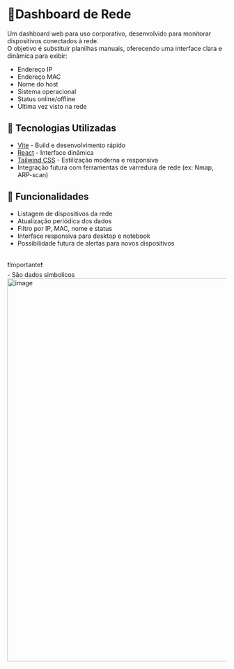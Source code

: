 # 🛜Dashboard de Rede

Um dashboard web para uso corporativo, desenvolvido para monitorar dispositivos conectados à rede.  
O objetivo é substituir planilhas manuais, oferecendo uma interface clara e dinâmica para exibir:

- Endereço IP
- Endereço MAC
- Nome do host
- Sistema operacional
- Status online/offline
- Última vez visto na rede

## 🚀 Tecnologias Utilizadas
- [Vite](https://vitejs.dev/) - Build e desenvolvimento rápido
- [React](https://react.dev/) - Interface dinâmica
- [Tailwind CSS](https://tailwindcss.com/) - Estilização moderna e responsiva
- Integração futura com ferramentas de varredura de rede (ex: Nmap, ARP-scan)

## 📌 Funcionalidades
- Listagem de dispositivos da rede
- Atualização periódica dos dados
- Filtro por IP, MAC, nome e status
- Interface responsiva para desktop e notebook
- Possibilidade futura de alertas para novos dispositivos
  
<br>
❗Importante❗<br>
  - São dados simbolicos 

<img width="1874" height="879" alt="image" src="https://github.com/user-attachments/assets/e8e209b9-0f67-43f9-aca6-d2d975a779a5" />

